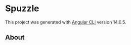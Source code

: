 # Spuzzle

This project was generated with [Angular CLI](https://github.com/angular/angular-cli) version 14.0.5.

## About
